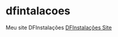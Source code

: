 # dfintalacoes
 Meu  site  DFInstalações
 <a href="https://brunopp00.github.io/dfinstalacoes/">DFInstalações Site</a>
